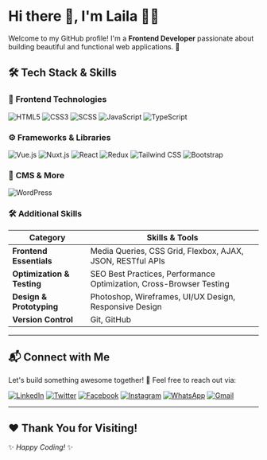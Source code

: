 # Hi there 👋, I'm Laila 👩‍💻
Welcome to my GitHub profile! I'm a **Frontend Developer** passionate about building beautiful and functional web applications. 🚀

## 🛠️ Tech Stack & Skills

### 🎨 **Frontend Technologies**
![HTML5](https://img.icons8.com/color/48/000000/html-5.png)
![CSS3](https://img.icons8.com/color/48/000000/css3.png)
![SCSS](https://img.icons8.com/color/48/000000/sass.png)
![JavaScript](https://img.icons8.com/color/48/000000/javascript--v1.png)
![TypeScript](https://img.icons8.com/color/48/000000/typescript.png)

### ⚙️ **Frameworks & Libraries**
![Vue.js](https://img.shields.io/badge/Vue.js-42B883?style=flat&logo=vue.js&logoColor=white)
![Nuxt.js](https://img.shields.io/badge/Nuxt.js-00DC82?style=flat&logo=nuxt.js&logoColor=white)
![React](https://img.shields.io/badge/React-61DAFB?style=flat&logo=react&logoColor=white)
![Redux](https://img.shields.io/badge/Redux-764ABC?style=flat&logo=redux&logoColor=white)
![Tailwind CSS](https://img.shields.io/badge/Tailwind%20CSS-38BDF8?style=flat&logo=tailwind-css&logoColor=white)
![Bootstrap](https://img.shields.io/badge/Bootstrap-563D7C?style=flat&logo=bootstrap&logoColor=white)

### 🔗 **CMS & More**
![WordPress](https://img.icons8.com/color/48/000000/wordpress.png)

### 🛠 **Additional Skills**
| Category                | Skills & Tools |
|------------------------|---------------------------------------------------|
| **Frontend Essentials** | Media Queries, CSS Grid, Flexbox, AJAX, JSON, RESTful APIs |
| **Optimization & Testing** | SEO Best Practices, Performance Optimization, Cross-Browser Testing |
| **Design & Prototyping** | Photoshop, Wireframes, UI/UX Design, Responsive Design |
| **Version Control** | Git, GitHub |

---

## 📬 **Connect with Me**
Let's build something awesome together! 🚀 Feel free to reach out via:

[![LinkedIn](https://img.icons8.com/color/48/000000/linkedin.png)](https://www.linkedin.com/in/laila-a-mohamed/)
[![Twitter](https://img.icons8.com/color/48/000000/twitter--v1.png)](https://x.com/LailaMo90)
[![Facebook](https://img.icons8.com/color/48/000000/facebook.png)](https://web.facebook.com/profile.php?id=100028147566924&_rdc=1&_rdr)
[![Instagram](https://img.icons8.com/color/48/000000/instagram-new--v1.png)](https://www.instagram.com/codeswithlaila/)
[![WhatsApp](https://img.icons8.com/color/48/000000/whatsapp.png)](https://wa.me/201010579244)
[![Gmail](https://img.icons8.com/color/48/000000/gmail-new.png)](mailto:lailamohammed2023@gmail.com)

---

## ❤️ **Thank You for Visiting!**
✨ *Happy Coding!* ✨
